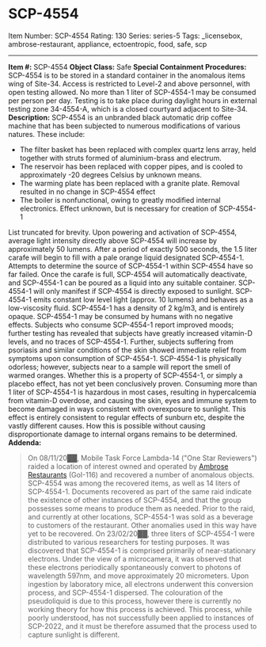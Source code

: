 # SCP-4554
Item Number: SCP-4554
Rating: 130
Series: series-5
Tags: _licensebox, ambrose-restaurant, appliance, ectoentropic, food, safe, scp

---

**Item #:** SCP-4554
**Object Class:** Safe
**Special Containment Procedures:** SCP-4554 is to be stored in a standard container in the anomalous items wing of Site-34. Access is restricted to Level-2 and above personnel, with open testing allowed. No more than 1 liter of SCP-4554-1 may be consumed per person per day. Testing is to take place during daylight hours in external testing zone 34-4554-A, which is a closed courtyard adjacent to Site-34.
**Description:** SCP-4554 is an unbranded black automatic drip coffee machine that has been subjected to numerous modifications of various natures. These include:
  * The filter basket has been replaced with complex quartz lens array, held together with struts formed of aluminium-brass and electrum.
  * The reservoir has been replaced with copper pipes, and is cooled to approximately -20 degrees Celsius by unknown means.
  * The warming plate has been replaced with a granite plate. Removal resulted in no change in SCP-4554 effect
  * The boiler is nonfunctional, owing to greatly modified internal electronics. Effect unknown, but is necessary for creation of SCP-4554-1

List truncated for brevity.
Upon powering and activation of SCP-4554, average light intensity directly above SCP-4554 will increase by approximately 50 lumens. After a period of exactly 500 seconds, the 1.5 liter carafe will begin to fill with a pale orange liquid designated SCP-4554-1. Attempts to determine the source of SCP-4554-1 within SCP-4554 have so far failed. Once the carafe is full, SCP-4554 will automatically deactivate, and SCP-4554-1 can be poured as a liquid into any suitable container. SCP-4554-1 will only manifest if SCP-4554 is directly exposed to sunlight.
SCP-4554-1 emits constant low level light (approx. 10 lumens) and behaves as a low-viscosity fluid. SCP-4554-1 has a density of 2 kg/m3, and is entirely opaque. SCP-4554-1 may be consumed by humans with no negative effects. Subjects who consume SCP-4554-1 report improved moods; further testing has revealed that subjects have greatly increased vitamin-D levels, and no traces of SCP-4554-1. Further, subjects suffering from psoriasis and similar conditions of the skin showed immediate relief from symptoms upon consumption of SCP-4554-1. SCP-4554-1 is physically odorless; however, subjects near to a sample will report the smell of warmed oranges. Whether this is a property of SCP-4554-1, or simply a placebo effect, has not yet been conclusively proven.
Consuming more than 1 liter of SCP-4554-1 is hazardous in most cases, resulting in hypercalcemia from vitamin-D overdose, and causing the skin, eyes and immune system to become damaged in ways consistent with overexposure to sunlight. This effect is entirely consistent to regular effects of sunburn etc, despite the vastly different causes. How this is possible without causing disproportionate damage to internal organs remains to be determined.
**Addenda:**
> On 08/11/20██, Mobile Task Force Lambda-14 ("One Star Reviewers") raided a location of interest owned and operated by [Ambrose Restaurants](/dining-out) (GoI-116) and recovered a number of anomalous objects. SCP-4554 was among the recovered items, as well as 14 liters of SCP-4554-1. Documents recovered as part of the same raid indicate the existence of other instances of SCP-4554, and that the group possesses some means to produce them as needed. Prior to the raid, and currently at other locations, SCP-4554-1 was sold as a beverage to customers of the restaurant. Other anomalies used in this way have yet to be recovered.
> On 23/02/20██, three liters of SCP-4554-1 were distributed to various researchers for testing purposes. It was discovered that SCP-4554-1 is comprised primarily of near-stationary electrons. Under the view of a microcamera, it was observed that these electrons periodically spontaneously convert to photons of wavelength 597nm, and move approximately 20 micrometers. Upon ingestion by laboratory mice, all electrons underwent this conversion process, and SCP-4554-1 dispersed. The colouration of the pseudoliquid is due to this process, however there is currently no working theory for how this process is achieved. This process, while poorly understood, has not successfully been applied to instances of SCP-2022, and it must be therefore assumed that the process used to capture sunlight is different.